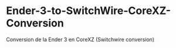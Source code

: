 # Ender-3-to-SwitchWire-CoreXZ-Conversion
Conversion de la Ender 3 en CoreXZ (Switchwire conversion)
